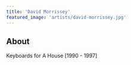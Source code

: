 ```yaml
---
title: 'David Morrissey'
featured_image: 'artists/david-morrissey.jpg'
---
```


## About

Keyboards for A House  [1990 - 1997]
